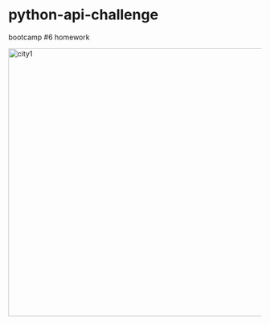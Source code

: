 # python-api-challenge
bootcamp #6 homework


<img width="533" alt="city1" src="https://user-images.githubusercontent.com/40581033/215926267-54ebeff0-2c33-4a12-82c5-1db05547695a.png">
